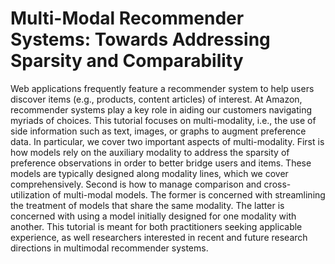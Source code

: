 # Multi-Modal Recommender Systems: Towards Addressing Sparsity and Comparability

Web applications frequently feature a recommender system to help users discover
items (e.g., products, content articles) of interest. At Amazon, recommender
systems play a key role in aiding our customers navigating myriads of choices.
This tutorial focuses on multi-modality, i.e., the use of side information such as text,
images, or graphs to augment preference data. In particular, we cover two important
aspects of multi-modality. First is how models rely on the auxiliary modality to
address the sparsity of preference observations in order to better bridge users and
items. These models are typically designed along modality lines, which we cover
comprehensively. Second is how to manage comparison and cross-utilization of
multi-modal models. The former is concerned with streamlining the treatment of
models that share the same modality. The latter is concerned with using a model
initially designed for one modality with another. This tutorial is meant for both
practitioners seeking applicable experience, as well researchers interested in recent
and future research directions in multimodal recommender systems.
